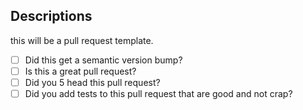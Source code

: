 ## Descriptions
this will be a pull request template.

- [ ]  Did this get a semantic version bump?
- [ ]  Is this a great pull request?
- [ ]  Did you 5 head this pull request?
- [ ]  Did you add tests to this pull request that are good and not crap?